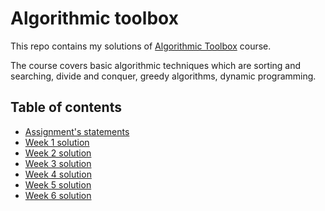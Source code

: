 # Algorithmic toolbox

This repo contains my solutions
of [Algorithmic Toolbox](https://www.coursera.org/learn/algorithmic-toolbox?specialization=data-s) course.

The course covers basic algorithmic techniques which are sorting and searching, divide and conquer, greedy algorithms,
dynamic programming.

## Table of contents

- [Assignment's statements](Assignments/)
- [Week 1 solution](Week%201/)
- [Week 2 solution](Week%202/)
- [Week 3 solution](Week%203/)
- [Week 4 solution](Week%204/)
- [Week 5 solution](Week%205/)
- [Week 6 solution](Week%206/)

